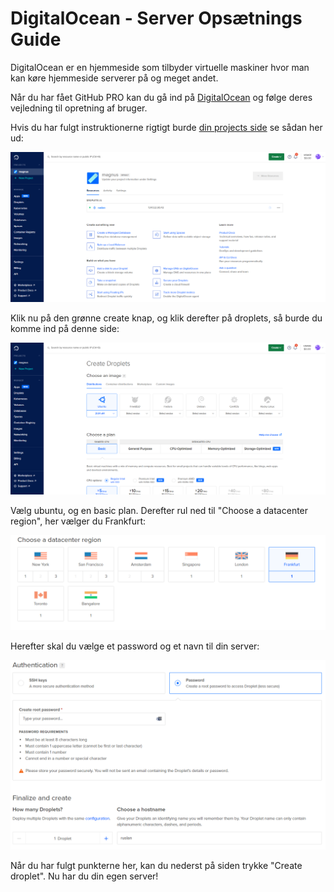 DigitalOcean - Server Opsætnings Guide
======================================

DigitalOcean er en hjemmeside som tilbyder virtuelle maskiner hvor man kan køre hjemmeside serverer på og meget andet.

Når du har fået GitHub PRO kan du gå ind på [DigitalOcean](https://www.digitalocean.com/github-students/) og følge deres vejledning til opretning af bruger.

Hvis du har fulgt instruktionerne rigtigt burde [din projects side](https://cloud.digitalocean.com) se sådan her ud:

![Billede af din DigitalOcean forside](assets/digital-ocean-front.png)

Klik nu på den grønne create knap, og klik derefter på droplets, så burde du komme ind på denne side:

![Oprettelse af droplet](assets/digital-ocean-droplets.png)

Vælg ubuntu, og en basic plan. Derefter rul ned til "Choose a datacenter region", her vælger du Frankfurt:

![Server localition](assets/digital-ocean-droplet-location.png)

Herefter skal du vælge et password og et navn til din server:

![Valg af password og username](assets/digital-ocean-droplet-user-pass.png)

Når du har fulgt punkterne her, kan du nederst på siden trykke "Create droplet". Nu har du din egen server!